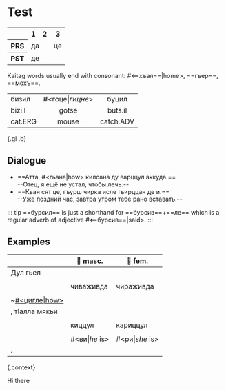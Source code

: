# Test

<table class="c-t">
    <tr>
        <th></th>
        <th>1</th>
        <th>2</th>
        <th>3</th>
    </tr>
    <tr>
        <th>PRS</th>
        <td colspan="2"><Tooltip>да<template #content> I/you/we</template></Tooltip></td>
        <td><Tooltip>це<template #content>he/she/it/they</template></Tooltip></td>
    </tr>
        <tr>
        <th>PST</th>
        <td colspan="3">де</td>
    </tr>
</table>

Kaitag words usually end with consonant: #<==хъал==|home>, ==гъер==, ==мохъ==.

|         |                  |           |
| ------- | :--------------: | :-------: |
| бизил   | #<гоце\|_гицне_> |   буцил   |
| bizi.l  |      gotse       |  buts.il  |
| cat.ERG |      mouse       | catch.ADV |

{.gl .b}

## Dialogue

- ==Атта, #<гьана|how> килсана ду варццул аккуда.==  
  --Отец, я ещё не устал, чтобы лечь.--
- ==Кьан сят це, гъурш чирка исле гьирццан де и.==  
  --Уже поздний час, завтра утром тебе рано вставать.--

::: tip
==бурсил== is just a shorthand for ==бурсив==+==ле== which is a regular adverb of adjective #<==бурсив==|said>.
:::

## Examples

|                             | 👦 masc.       | 👧 fem.         |
| --------------------------- | -------------- | --------------- |
| Дул гьел                    |
|                             |
|                             | чиваживда      | чираживда       |
|                             |
| ~[#<цигле\|how>](./cig.m4a) |
| , тӏалла мякьи              |
|                             |
|                             | киццул         | кариццул        |
|                             |
|                             | #<ви\|_he_ is> | #<ри\|_she_ is> |
| .                           |

{.context}

Hi there
